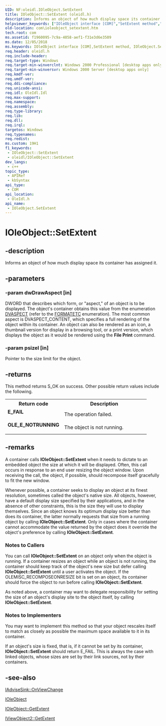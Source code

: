 ```yaml
---
UID: NF:oleidl.IOleObject.SetExtent
title: IOleObject::SetExtent (oleidl.h)
description: Informs an object of how much display space its container has assigned it.
helpviewer_keywords: ["IOleObject interface [COM]","SetExtent method","IOleObject.SetExtent","IOleObject::SetExtent","SetExtent","SetExtent method [COM]","SetExtent method [COM]","IOleObject interface","_ole_ioleobject_setextent","com.ioleobject_setextent","oleidl/IOleObject::SetExtent"]
old-location: com\ioleobject_setextent.htm
tech.root: com
ms.assetid: f1960095-7c9a-4058-aef1-f31e3d6e3509
ms.date: 12/05/2018
ms.keywords: IOleObject interface [COM],SetExtent method, IOleObject.SetExtent, IOleObject::SetExtent, SetExtent, SetExtent method [COM], SetExtent method [COM],IOleObject interface, _ole_ioleobject_setextent, com.ioleobject_setextent, oleidl/IOleObject::SetExtent
req.header: oleidl.h
req.include-header: 
req.target-type: Windows
req.target-min-winverclnt: Windows 2000 Professional [desktop apps only]
req.target-min-winversvr: Windows 2000 Server [desktop apps only]
req.kmdf-ver: 
req.umdf-ver: 
req.ddi-compliance: 
req.unicode-ansi: 
req.idl: OleIdl.Idl
req.max-support: 
req.namespace: 
req.assembly: 
req.type-library: 
req.lib: 
req.dll: 
req.irql: 
targetos: Windows
req.typenames: 
req.redist: 
ms.custom: 19H1
f1_keywords:
 - IOleObject::SetExtent
 - oleidl/IOleObject::SetExtent
dev_langs:
 - c++
topic_type:
 - APIRef
 - kbSyntax
api_type:
 - COM
api_location:
 - OleIdl.h
api_name:
 - IOleObject.SetExtent
---
```


# IOleObject::SetExtent


## -description

Informs an object of how much display space its container has assigned it.

## -parameters

### -param dwDrawAspect [in]

DWORD that describes which form, or "aspect," of an object is to be displayed. The object's container obtains this value from the enumeration <a href="https://docs.microsoft.com/windows/desktop/api/wtypes/ne-wtypes-dvaspect">DVASPECT</a> (refer to the <a href="https://docs.microsoft.com/windows/desktop/api/objidl/ns-objidl-formatetc">FORMATETC</a> enumeration). The most common aspect is DVASPECT_CONTENT, which specifies a full rendering of the object within its container. An object can also be rendered as an icon, a thumbnail version for display in a browsing tool, or a print version, which displays the object as it would be rendered using the <b>File Print</b> command.

### -param psizel [in]

Pointer to the size limit for the object.

## -returns

This method returns S_OK on success. Other possible return values include the following.

<table>
<tr>
<th>Return code</th>
<th>Description</th>
</tr>
<tr>
<td width="40%">
<dl>
<dt><b>E_FAIL</b></dt>
</dl>
</td>
<td width="60%">
The operation failed.

</td>
</tr>
<tr>
<td width="40%">
<dl>
<dt><b>OLE_E_NOTRUNNING</b></dt>
</dl>
</td>
<td width="60%">
The object is not running.

</td>
</tr>
</table>

## -remarks

A container calls <b>IOleObject::SetExtent</b> when it needs to dictate to an embedded object the size at which it will be displayed. Often, this call occurs in response to an end user resizing the object window. Upon receiving the call, the object, if possible, should recompose itself gracefully to fit the new window.

Whenever possible, a container seeks to display an object at its finest resolution, sometimes called the object's native size. All objects, however, have a default display size specified by their applications, and in the absence of other constraints, this is the size they will use to display themselves. Since an object knows its optimum display size better than does its container, the latter normally requests that size from a running object by calling <b>IOleObject::SetExtent</b>. Only in cases where the container cannot accommodate the value returned by the object does it override the object's preference by calling <b>IOleObject::SetExtent</b>.

<h3><a id="Notes_to_Callers"></a><a id="notes_to_callers"></a><a id="NOTES_TO_CALLERS"></a>Notes to Callers</h3>
You can call <b>IOleObject::SetExtent</b> on an object only when the object is running. If a container resizes an object while an object is not running, the container should keep track of the object's new size but defer calling <b>IOleObject::SetExtent</b> until a user activates the object. If the OLEMISC_RECOMPOSEONRESIZE bit is set on an object, its container should force the object to run before calling <b>IOleObject::SetExtent</b>.

As noted above, a container may want to delegate responsibility for setting the size of an object's display site to the object itself, by calling <b>IOleObject::SetExtent</b>.

<h3><a id="Notes_to_Implementers"></a><a id="notes_to_implementers"></a><a id="NOTES_TO_IMPLEMENTERS"></a>Notes to Implementers</h3>
You may want to implement this method so that your object rescales itself to match as closely as possible the maximum space available to it in its container.

If an object's size is fixed, that is, if it cannot be set by its container, <b>IOleObject::SetExtent</b> should return E_FAIL. This is always the case with linked objects, whose sizes are set by their link sources, not by their containers.

## -see-also

<a href="https://docs.microsoft.com/windows/desktop/api/objidl/nf-objidl-iadvisesink-onviewchange">IAdviseSink::OnViewChange</a>



<a href="https://docs.microsoft.com/windows/desktop/api/oleidl/nn-oleidl-ioleobject">IOleObject</a>



<a href="https://docs.microsoft.com/windows/desktop/api/oleidl/nf-oleidl-ioleobject-getextent">IOleObject::GetExtent</a>



<a href="https://docs.microsoft.com/windows/desktop/api/oleidl/nf-oleidl-iviewobject2-getextent">IViewObject2::GetExtent</a>

